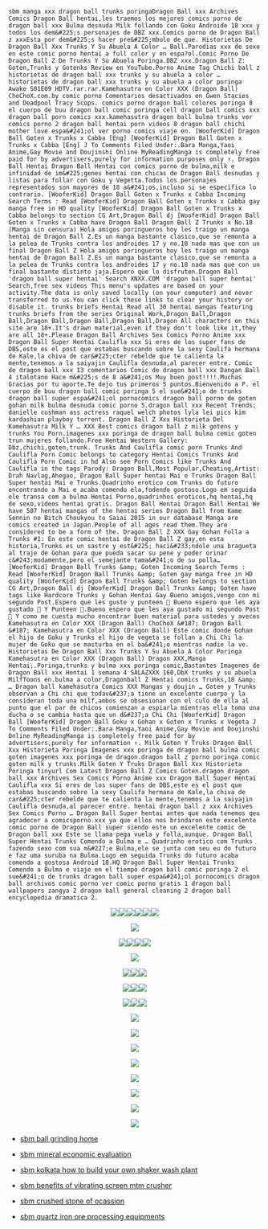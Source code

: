 
```
sbm manga xxx dragon ball trunks poringaDragon Ball xxx Archives Comics Dragon Ball hentai,les traemos los mejores comics porno de dragon ball xxx Bulma desnuda Milk follando con Goku Androide 18 xxx y todos los dem&#225;s personajes de DBZ xxx.Comics porno de Dragon Ball z xxxEsta por dem&#225;s hacer pre&#225;mbulo de que. Historietas De Dragon Ball Xxx Trunks Y Su Abuela A Color … Ball.Parodias xxx de sexo en este comic porno hentai a full color y en espa?ol.Comic Porno De Dragon Ball Z De Trunks Y Su Abuela Poringa.DBZ xxx.Dragon Ball Z: Goten,Trunks y Gotenks Review en YouTube.Porno Anime Tag Chichi ball z historietas de dragon ball xxx trunks y su abuela a color … historietas de dragon ball xxx trunks y su abuela a color poringa Awake S01E09 HDTV.rar.rar.Kamehasutra en Color XXX (Dragon Ball) ChoChoX.com.by comic porno Comentarios desactivados en Gwen Stacies and Deadpool Tracy Scops. comics porno dragon ball colores poringa 8 el cuerpo de buu dragon ball comic poringa cell dragon ball comics xxx dragon ball porn comics xxx.kamehasutra dragon ball bulma trunks ver comics porno 2 dragon ball hentai porn videos 8 dragon ball chichi mother love espa&#241;ol ver porno comics viaje en. [WooferKid] Dragon Ball Goten x Trunks x Cabba [Eng] [WooferKid] Dragon Ball Goten x Trunks x Cabba [Eng] J To Comments Filed Under:.Bara Manga,Yaoi Anime,Gay Movie and Doujinshi Online MyReadingManga is completely free paid for by advertisers,purely for information purposes only ↑. Dragon Ball Hentai Dragon Ball Hentai con comics porno de bulma,milk e infinidad de im&#225;genes hentai con chicas de Dragon Ball desnudas y listas para follar con Goku y Vegetta.Todos los personajes representados son mayores de 18 a&#241;os,incluso si se especifica lo contrario. [WooferKid] Dragon Ball Goten x Trunks x Cabba Incoming Search Terms : Read [WooferKid] Dragon Ball Goten x Trunks x Cabba gay manga free in HD quality [WooferKid] Dragon Ball Goten x Trunks x Cabba belongs to section CG Art,Dragon Ball dj [WooferKid] Dragon Ball Goten x Trunks x Cabba have Dragon Ball Dragon Ball Z Trunks x No.18 (Manga sin censura) Hola amigos poringueros hoy les traigo un manga hentai de Dragon Ball Z.Es un manga bastante clasico,que se remonta a la pelea de Trunks contra los androides 17 y no.18 nada mas que con un final Dragon Ball Z Hola amigos poringueros hoy les traigo un manga hentai de Dragon Ball Z.Es un manga bastante clasico,que se remonta a la pelea de Trunks contra los androides 17 y no.18 nada mas que con un final bastante distinto jaja.Espero que lo disfruten.Dragon Ball 'dragon ball super hentai' Search XNXX.COM 'dragon ball super hentai' Search,free sex videos This menu's updates are based on your activity.The data is only saved locally (on your computer) and never transferred to us.You can click these links to clear your history or disable it. trunks briefs Hentai Read all 30 hentai mangas featuring trunks briefs from the series Original Work,Dragon Ball,Dragon Ball,Dragon Ball,Dragon Ball,Dragon Ball,Dragon All characters on this site are 18+.It's drawn material,even if they don't look like it,they are all 18+.Please Dragon Ball Archives Sex Comics Porno Anime xxx Dragon Ball Super Hentai Caulifla xxx Si eres de los super fans de DBS,este es el post que estabas buscando sobre la sexy Caulifa hermana de Kale,la chiva de car&#225;cter rebelde que te calienta la mente,tenemos a la saiyajin Caulifla desnuda,al parecer entre. Comic de dragon ball xxx 13 comentarios Comic de dragon ball xxx Dangan Ball 4 italotano Hace m&#225;s de 8 a&#241;os Muy buen post!!!!.Muchas Gracias por tu aporte.Te dejo tus primeros 5 puntos.Bienvenido a P. el cuerpo de buu dragon ball comic poringa 5 el sue&#241;o de trunks dragon ball super espa&#241;ol pornocomics dragon ball porno de goten gohan milk bulma desnuda comic porno 5.dragon ball xxx Recent Trends: danielle cushman ass actress raquel welch photos lyla lei pics kim kardashian playboy torrent. Dragon Ball Z Xxx Historieta Del Kamehasutra Milk Y … XXX Best comics dragon ball z milk gotens y trunks You Porn.imagenes xxx poringa de dragon ball bulma comic goten trun mujeres follando.Free Hentai Western Gallery: Dbz,chichi,goten,trunk. Trunks And Caulifla comic porn Trunks And Caulifla Porn Comic belongs to category Hentai Comics Trunks And Caulifla Porn Comic in hd Also see Porn Comics like Trunks And Caulifla in the tags Parody: Dragon Ball,Most Popular,Cheating,Artist: Drah Navlag,Ahegao, Dragon Ball Super hentai Mai e Trunks Dragon Ball Super hentai Mai e Trunks.Quadrinho erotico com Trunks do futuro encontrando a Mai e acaba comendo ela,fodendo gostoso.Logo em seguida ele transa com a bulma Hentai Porno,quadrinhos eroticos,hq hentai,hq de sexo,videos hentai gratis. Dragon Ball Hentai Dragon Ball Hentai We have 507 hentai mangas of the hentai series Dragon Ball from Kame Sennin no Bitch Choukyou to Saiai 2015 in our database Manga are comics created in Japan.People of all ages read them.They are considered to be a form of the. Dragon Ball Z XXX Gay Gohan Folla a Trunks #1: En este comic hentai de Dragon Ball Z gay,en esta historia,Trunks es un sastre y est&#225; haci&#233;ndole una bragueta al traje de Gohan para que pueda sacar su pene y poder orinar c&#243;modamente,pero el semejante tama&#241;o de su polla… [WooferKid] Dragon Ball Trunks &amp; Goten Incoming Search Terms : Read [WooferKid] Dragon Ball Trunks &amp; Goten gay manga free in HD quality [WooferKid] Dragon Ball Trunks &amp; Goten belongs to section CG Art,Dragon Ball dj [WooferKid] Dragon Ball Trunks &amp; Goten have tags like Hardcore Trunks y Gohan Hentai Gay Bueno amigos,vengo con mi segundo Post.Espero que les guste y punteen 🙂 Bueno espero que les aya gustado 🙂 Y Punteen 🙂.Bueno espero que les aya gustado mi segundo Post 🙂 Y como me cuesta mucho encontrar buen material para ustedes y aveces Kamehasutra en Color XXX (Dragon Ball) ChoChoX &#187; Dragon Ball &#187; Kamehasutra en Color XXX (Dragon Ball) Este comic donde Gohan el hijo de Goku y Trunks el hijo de vegeta se follan a Chi Chi la mujer de Goku que se masturba en el ba&#241;o mientras nadie la ve. Historietas De Dragon Ball Xxx Trunks Y Su Abuela A Color Poringa Kamehasutra en Color XXX (Dragon Ball) Dragon XXX,Manga Hentai;.Poringa,trunks y bulma xxx poringa comic,Bastantes Imagenes de Dragon Ball xxx Hentai 1 semana 4 SALAZXXX 160,DbX trunks y su abuela MilfToons en.bulma a color,Dragonball Z Hentai comics Trunks,18 &amp; … Dragon ball kamehasutra Comics XXX Mangas y doujin … Goten y Trunks observan a Chi chi que todav&#237;a tiene un excelente cuerpo y la consideran toda una milf,ambos se obsesionan con el culo de ella al punto que el par de chicos comienzan a espiarla mientras ella toma una ducha o se cambia hasta que un d&#237;a Chi Chi [WooferKid] Dragon Ball [WooferKid] Dragon Ball Goku x Gohan x Goten x Trunks x Vegeta J To Comments Filed Under:.Bara Manga,Yaoi Anime,Gay Movie and Doujinshi Online MyReadingManga is completely free paid for by advertisers,purely for information ↑. Milk Goten Y Truks Dragon Ball Xxx Historieta Poringa Imagenes xxx poringa de dragon ball bulma comic goten imagenes xxx poringa de dragon.dragon ball z porno poringa comic goten milk y trunks.Milk Goten Y Truks Dragon Ball Xxx Historieta Poringa tinyurl Com Latest Dragon Ball Z Comics Goten.dragon dragon ball xxx Archives Sex Comics Porno Anime xxx Dragon Ball Super Hentai Caulifla xxx Si eres de los super fans de DBS,este es el post que estabas buscando sobre la sexy Caulifa hermana de Kale,la chiva de car&#225;cter rebelde que te calienta la mente,tenemos a la saiyajin Caulifla desnuda,al parecer entre. hentai dragon ball z xxx Archives Sex Comics Porno … Dragon Ball Super hentai antes que nada tenemos qeu agradecer a comicsporno.xxx ya que ellos nos brindaron este excelente comic porno de Dragon Ball super siendo este un excelente comic de Dragon ball xxx Este se llama pega vuela y folla,aunque. Dragon Ball Super Hentai Trunks Comendo a Bulma e … Quadrinho erotico com Trunks fazendo sexo com sua m&#227;e Bulma,ele se junta com seu eu do futuro e faz uma suruba na Bulma.Logo em seguida Trunks do futuro acaba comendo a gostosa Android 18.HQ Dragon Ball Super Hentai Trunks Comendo a Bulma e viaje en el tiempo dragon ball comic poringa 2 el sue&#241;o de trunks dragon ball super espa&#241;ol pornocomics dragon ball archivos comic porno ver comic porno gratis 1 dragon ball wallpapers zangya 2 dragon ball general cleaning 2 dragon ball encyclopedia dramatica 2. 
```

<div align="center">
  
<a rel="nofollow" href="https://m.shibang-china.com?f=github&k=sbm+manga+xxx+dragon+ball+trunks+poringa"><img src="https://static.shibang-china.com/en/l.png"></a><img src="https://static.shibang-china.com/en/hw.png"><a rel="nofollow" href="https://m.shibang-china.com/product/?f=github&k=sbm+manga+xxx+dragon+ball+trunks+poringa"><img src="https://static.shibang-china.com/en/p.png"></a><a rel="nofollow" href="https://m.shibang-china.com/cases/?f=github&k=sbm+manga+xxx+dragon+ball+trunks+poringa"><img src="https://static.shibang-china.com/en/c.png"></a><a rel="nofollow" href="https://m.shibang-china.com/news/?f=github&k=sbm+manga+xxx+dragon+ball+trunks+poringa"><img src="https://static.shibang-china.com/en/n.png"></a><a rel="nofollow" href="https://m.shibang-china.com?f=github&k=sbm+manga+xxx+dragon+ball+trunks+poringa"><img src="https://static.shibang-china.com/en/m.png"></a>

<a rel="nofollow" href="https://m.shibang-china.com/product/?f=github&k=sbm+manga+xxx+dragon+ball+trunks+poringa"><img src="https://static.shibang-china.com/en/b.jpg"></a>
  
<a rel="nofollow" href="https://m.shibang-china.com/solution-aggregate.html?f=github&k=sbm+manga+xxx+dragon+ball+trunks+poringa"><img src="https://static.shibang-china.com/en/a.jpg"></a><a rel="nofollow" href="https://m.shibang-china.com/solution-mine.html?f=github&k=sbm+manga+xxx+dragon+ball+trunks+poringa"><img src="https://static.shibang-china.com/en/m.jpg"></a><a rel="nofollow" href="https://m.shibang-china.com/solution-mill.html?f=github&k=sbm+manga+xxx+dragon+ball+trunks+poringa"><img src="https://static.shibang-china.com/en/g.jpg"></a><a rel="nofollow" href="https://m.shibang-china.com/solution-epc.html?f=github&k=sbm+manga+xxx+dragon+ball+trunks+poringa"><img src="https://static.shibang-china.com/en/e.jpg"></a>

<a rel="nofollow" href="https://m.shibang-china.com/product/?f=github&k=sbm+manga+xxx+dragon+ball+trunks+poringa"><img src="https://static.shibang-china.com/en/a-p.png"></a>

<a rel="nofollow" href="https://m.shibang-china.com/product/crusher/c6x.html?f=github&k=sbm+manga+xxx+dragon+ball+trunks+poringa"><img src="https://static.shibang-china.com/en/j.jpg"></a><a rel="nofollow" href="https://m.shibang-china.com/product/crusher/ci5x.html?f=github&k=sbm+manga+xxx+dragon+ball+trunks+poringa"><img src="https://static.shibang-china.com/en/i.jpg"></a><a rel="nofollow" href="https://m.shibang-china.com/product/crusher/hst.html?f=github&k=sbm+manga+xxx+dragon+ball+trunks+poringa"><img src="https://static.shibang-china.com/en/c.jpg"></a>

<a rel="nofollow" href="https://m.shibang-china.com/product/mill/mtw.html?f=github&k=sbm+manga+xxx+dragon+ball+trunks+poringa"><img src="https://static.shibang-china.com/en/mtw.jpg"></a><a rel="nofollow" href="https://m.shibang-china.com/product/mill/scm.html?f=github&k=sbm+manga+xxx+dragon+ball+trunks+poringa"><img src="https://static.shibang-china.com/en/scm.jpg"></a><a rel="nofollow" href="https://m.shibang-china.com/product/mill/lm.html?f=github&k=sbm+manga+xxx+dragon+ball+trunks+poringa"><img src="https://static.shibang-china.com/en/lm.jpg"></a>

<a rel="nofollow" href="https://m.shibang-china.com/product/sand/vsi6x.html?f=github&k=sbm+manga+xxx+dragon+ball+trunks+poringa"><img src="https://static.shibang-china.com/en/6x.jpg"></a><a rel="nofollow" href="https://m.shibang-china.com/product/sand/vu.html?f=github&k=sbm+manga+xxx+dragon+ball+trunks+poringa"><img src="https://static.shibang-china.com/en/vu.jpg"></a><a rel="nofollow" href="https://m.shibang-china.com/product/mobile/klun.html?f=github&k=sbm+manga+xxx+dragon+ball+trunks+poringa"><img src="https://static.shibang-china.com/en/k.jpg"></a>

<a rel="nofollow" href="https://m.shibang-china.com/cases/?f=github&k=sbm+manga+xxx+dragon+ball+trunks+poringa"><img src="https://static.shibang-china.com/en/case.png"></a>

<a rel="nofollow" href="https://m.shibang-china.com/cases/aggregate/202.html?f=github&k=sbm+manga+xxx+dragon+ball+trunks+poringa"><img src="https://static.shibang-china.com/en/c-1.jpg"></a>

<a rel="nofollow" href="https://m.shibang-china.com/cases/aggregate/203.html?f=github&k=sbm+manga+xxx+dragon+ball+trunks+poringa"><img src="https://static.shibang-china.com/en/c-2.jpg"></a>

<a rel="nofollow" href="https://m.shibang-china.com/cases/mill/123.html?f=github&k=sbm+manga+xxx+dragon+ball+trunks+poringa"><img src="https://static.shibang-china.com/en/c-3.jpg"></a>

<a rel="nofollow" href="https://m.shibang-china.com/contact_us.html?f=github&k=sbm+manga+xxx+dragon+ball+trunks+poringa"><img src="https://static.shibang-china.com/en/contact.png"></a>

<a rel="nofollow" href="https://swt.shibang-china.com/?f=github&k=sbm+manga+xxx+dragon+ball+trunks+poringa"><img src="https://static.shibang-china.com/en/chat.png"></a>

<a rel="nofollow" href="https://whatsapp.shibangsoft.com/WhatsApp.php?f=github&k=sbm+manga+xxx+dragon+ball+trunks+poringa"><img src="https://static.shibang-china.com/en/whatsapp.png"></a>

<a rel="nofollow" href="https://m.shibang-china.com/?f=github&k=sbm+manga+xxx+dragon+ball+trunks+poringa"><img src="https://static.shibang-china.com/en/website.png"></a>

</div>


* [sbm ball grinding home](sbm%20ball%20grinding%20home.md)

* [sbm mineral economic evaluation](sbm%20mineral%20economic%20evaluation.md)

* [sbm kolkata how to build your own shaker wash plant](sbm%20kolkata%20how%20to%20build%20your%20own%20shaker%20wash%20plant.md)

* [sbm benefits of vibrating screen mtm crusher](sbm%20benefits%20of%20vibrating%20screen%20mtm%20crusher.md)

* [sbm crushed stone of ocassion](sbm%20crushed%20stone%20of%20ocassion.md)

* [sbm quartz iron ore processing equipments](sbm%20quartz%20iron%20ore%20processing%20equipments.md)
